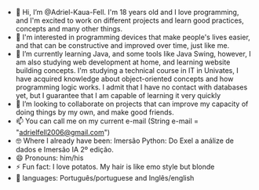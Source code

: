 - 👋 Hi, I’m @Adriel-Kaua-Fell. I'm 18 years old and I love programming, and I'm excited to work on different projects and learn good practices, concepts and many other things.
- 👀 I'm interested in programming devices that make people's lives easier, and that can be constructive and improved over time, just like me.
- 🌱 I’m currently learning Java, and some tools like Java Swing, however, I am also studying web development at home, and learning website building concepts. I'm studying a technical course in IT in Univates, I have acquired knowledge about object-oriented concepts and how programming logic works. I admit that I have no contact with databases yet, but I guarantee that I am capable of learning it very quickly
- 💞️ I’m looking to collaborate on projects that can improve my capacity of doing things by my own, and make good friends.
- 📫 You can call me on my current e-mail (String e-mail = "adrielfell2006@gmail.com")
- 🤓 Where I already have been: Imersão Python: Do Exel a análize de dados e Imersão IA 2º edição.
- 😄 Pronouns: him/his
- ⚡ Fun fact: I love potatos. My hair is like emo style but blonde
- 🧐 languages: Português/portuguese and Inglês/english

<!---
Adriel-Kaua-Fell/Adriel-Kaua-Fell is a ✨ special ✨ repository because its `README.md` (this file) appears on your GitHub profile.
You can click the Preview link to take a look at your changes.
--->
